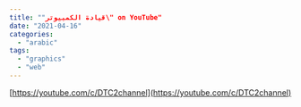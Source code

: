 ```yaml
---
title: ""قيادة الكمبيوتر\" on YouTube"
date: "2021-04-16"
categories: 
  - "arabic"
tags: 
  - "graphics"
  - "web"
---
```


[https://youtube.com/c/DTC2channel](https://youtube.com/c/DTC2channel)
